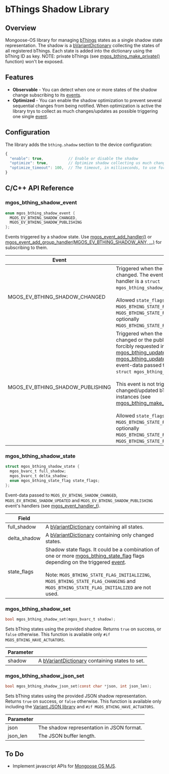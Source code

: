 # bThings Shadow Library
## Overview
Mongoose-OS library for managing [bThings](https://github.com/diy365-mgos/bthing) states as a single shadow state representation. The shadow is a [bVariantDictionary](https://github.com/diy365-mgos/bvar-dic) collecting the states of all registered bThings. Each state is added into the dictionary using the bThing ID as key. NOTE: private bThings (see [mgos_bthing_make_private()](https://github.com/diy365-mgos/bthing#mgos_bthing_make_private) function) won't be exposed.
## Features
- **Observable** - You can detect when one or more states of the shadow change subscribing to its [events](#mgos_bthing_shadow_event).
- **Optimized** - You can enable the shadow optimization to prevent several sequential changes from being notified. When optimization is active the library trys to collect as much changes/updates as possible triggering one single [event](#mgos_bthing_shadow_event).
## Configuration
The library adds the `bthing.shadow` section to the device configuration:
```javascript
{
  "enable": true,           // Enable or disable the shadow
  "optimize": true,         // Optimize shadow collecting us much changes as possibles in one single change
  "optimize_timeout": 100,  // The timeout, in milliseconds, to use for collecting changes
}
```
## C/C++ API Reference
### mgos_bthing_shadow_event
```c
enum mgos_bthing_shadow_event {
  MGOS_EV_BTHING_SHADOW_CHANGED,
  MGOS_EV_BTHING_SHADOW_PUBLISHING
};
```
Events triggered by a shadow state. Use [mgos_event_add_handler()](https://mongoose-os.com/docs/mongoose-os/api/core/mgos_event.h.md#mgos_event_add_handler) or [mgos_event_add_group_handler(MGOS_EV_BTHING_SHADOW_ANY, ...)](https://mongoose-os.com/docs/mongoose-os/api/core/mgos_event.h.md#mgos_event_add_group_handler) for subscribing to them.

|Event||
|--|--|
|MGOS_EV_BTHING_SHADOW_CHANGED|Triggered when the shadow state is changed. The event-data passed to the handler is a `struct mgos_bthing_shadow_state*`.<br><br>Allowed `state_flags` are: `MGOS_BTHING_STATE_FLAG_CHANGED`, `MGOS_BTHING_STATE_FLAG_PUBLISHING` and optionally `MGOS_BTHING_STATE_FLAG_FORCED_PUBLISH`.|
|MGOS_EV_BTHING_SHADOW_PUBLISHING|Triggered when the shadow state is changed or the publish has been forcibly requested invoking [mgos_bthing_update_state(..., true)](https://github.com/diy365-mgos/bthing#mgos_bthing_update_state) or [mgos_bthing_update_states(true)](https://github.com/diy365-mgos/bthing#mgos_bthing_update_states). The event-data passed to the handler is a `struct mgos_bthing_shadow_state*`.<br><br>This event is not triggered if all changed/updated bThings are private instances (see [mgos_bthing_make_private()](#mgos_bthing_make_private) function).<br><br>Allowed `state_flags` are: `MGOS_BTHING_STATE_FLAG_PUBLISHING` and optionally `MGOS_BTHING_STATE_FLAG_CHANGED`, `MGOS_BTHING_STATE_FLAG_FORCED_PUBLISH`.|
### mgos_bthing_shadow_state
```c
struct mgos_bthing_shadow_state {
  mgos_bvarc_t full_shadow;
  mgos_bvarc_t delta_shadow;
  enum mgos_bthing_state_flag state_flags;
};
```
Event-data passed to `MGOS_EV_BTHING_SHADOW_CHANGED`, `MGOS_EV_BTHING_SHADOW_UPDATED` and `MGOS_EV_BTHING_SHADOW_PUBLISHING` event's handlers (see [mgos_event_handler_t](https://mongoose-os.com/docs/mongoose-os/api/core/mgos_event.h.md#mgos_event_handler_t)).

|Field||
|--|--|
|full_shadow|A [bVariantDictionary](https://github.com/diy365-mgos/bvar-dic) containing all states.|
|delta_shadow|A [bVariantDictionary](https://github.com/diy365-mgos/bvar-dic) containing only changed states.|
|state_flags|Shadow state flags. It could be a combination of one or more [mgos_bthing_state_flag](https://github.com/diy365-mgos/bthing#mgos_bthing_state_flag) flags depending on the triggered [event](#mgos_bthing_shadow_event).<br><br>Note: `MGOS_BTHING_STATE_FLAG_INITIALIZING`, `MGOS_BTHING_STATE_FLAG_CHANGING` and `MGOS_BTHING_STATE_FLAG_INITIALIZED` are not used.|
### mgos_bthing_shadow_set
```c
bool mgos_bthing_shadow_set(mgos_bvarc_t shadow);
```
Sets bThing states using the provided shadow. Returns `true` on success, or `false` otherwise. This function is available only `#if MGOS_BTHING_HAVE_ACTUATORS`.

|Parameter||
|--|--|
|shadow|A [bVariantDictionary](https://github.com/diy365-mgos/bvar-dic) containing states to set.|
### mgos_bthing_shadow_json_set
```c
bool mgos_bthing_shadow_json_set(const char *json, int json_len);
```
Sets bThing states using the provided JSON shadow representation. Returns `true` on success, or `false` otherwise. This function is available only including the [Variant JSON library](https://github.com/diy365-mgos/bvar-json) and `#if MGOS_BTHING_HAVE_ACTUATORS`. 

|Parameter||
|--|--|
|json|The shadow representation in JSON format.|
|json_len|The JSON buffer length.|
## To Do
- Implement javascript APIs for [Mongoose OS MJS](https://github.com/mongoose-os-libs/mjs).